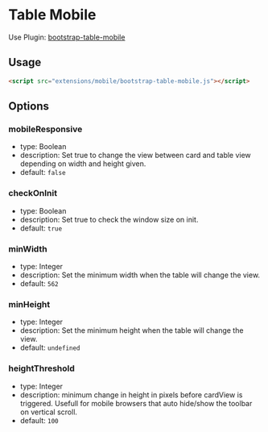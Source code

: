 # Table Mobile

Use Plugin: [bootstrap-table-mobile](https://github.com/wenzhixin/bootstrap-table/tree/master/src/extensions/mobile)

## Usage

```html
<script src="extensions/mobile/bootstrap-table-mobile.js"></script>
```

## Options

### mobileResponsive

* type: Boolean
* description: Set true to change the view between card and table view depending on width and height given.
* default: `false`

### checkOnInit

* type: Boolean
* description: Set true to check the window size on init.
* default: `true`

### minWidth

* type: Integer
* description: Set the minimum width when the table will change the view.
* default: `562`

### minHeight

* type: Integer
* description: Set the minimum height when the table will change the view.
* default: `undefined`

### heightThreshold

* type: Integer
* description: minimum change in height in pixels before cardView is triggered.
Usefull for mobile browsers that auto hide/show the toolbar on vertical scroll.
* default: `100`
